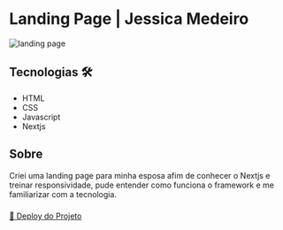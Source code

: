 # Landing Page | Jessica Medeiro

 ![landing page](https://user-images.githubusercontent.com/92758308/196289380-869bb30b-7084-4a0c-9171-0c4a7c19083f.jpg)

 ## Tecnologias 🛠

- HTML
- CSS 
- Javascript 
- Nextjs

## Sobre

Criei uma landing page para minha esposa afim de conhecer o Nextjs e treinar responsividade, pude entender como funciona o framework e me familiarizar com a tecnologia.

###

[🔗​ Deploy do Projeto ](https://FilipemedeiroDev.github.io/nlw)

